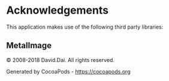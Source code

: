 # Acknowledgements
This application makes use of the following third party libraries:

## MetalImage

© 2008-2018 David.Dai. All rights reserved.

Generated by CocoaPods - https://cocoapods.org
